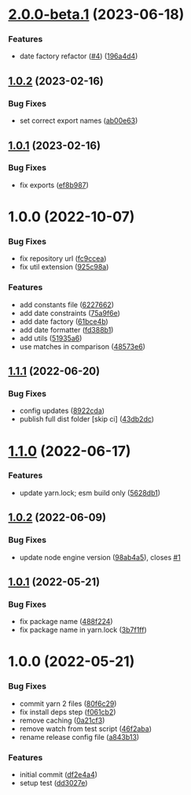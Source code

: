 # [2.0.0-beta.1](https://github.com/welingtonms/xb-date/compare/v1.0.2...v2.0.0-beta.1) (2023-06-18)


### Features

* date factory refactor ([#4](https://github.com/welingtonms/xb-date/issues/4)) ([196a4d4](https://github.com/welingtonms/xb-date/commit/196a4d46440bd693581f155ccdc6e78dbc9fb751))

## [1.0.2](https://github.com/welingtonms/xb-date/compare/v1.0.1...v1.0.2) (2023-02-16)


### Bug Fixes

* set correct export names ([ab00e63](https://github.com/welingtonms/xb-date/commit/ab00e63c64906a6ec73e59127ea557de10a11c35))

## [1.0.1](https://github.com/welingtonms/xb-date/compare/v1.0.0...v1.0.1) (2023-02-16)


### Bug Fixes

* fix exports ([ef8b987](https://github.com/welingtonms/xb-date/commit/ef8b987e051f301c639431a35e729311ba5fffd0))

# 1.0.0 (2022-10-07)


### Bug Fixes

* fix repository url ([fc9ccea](https://github.com/welingtonms/xb-date/commit/fc9ccea19c56d56db21754b7f70907aaa70c7ab3))
* fix util extension ([925c98a](https://github.com/welingtonms/xb-date/commit/925c98a215201737ca415396425b08b33087c69f))


### Features

* add constants file ([6227662](https://github.com/welingtonms/xb-date/commit/62276627ac0e1c744b9a11187cc87ec65e381b42))
* add date constraints ([75a9f6e](https://github.com/welingtonms/xb-date/commit/75a9f6ef1b8b3e3f24373255308cd86ad5bc3dee))
* add date factory ([61bce4b](https://github.com/welingtonms/xb-date/commit/61bce4becc93727a27ed0f6968b9d7f2ff2f6f89))
* add date formatter ([fd388b1](https://github.com/welingtonms/xb-date/commit/fd388b1297a3d7defb79da62f77cd16b24fbabb3))
* add utils ([51935a6](https://github.com/welingtonms/xb-date/commit/51935a6f3bc8228305b6c2bdd59336754abf15e5))
* use matches in comparison ([48573e6](https://github.com/welingtonms/xb-date/commit/48573e63eadd30dc763383480bc1d8f1a89a175f))

## [1.1.1](https://github.com/welingtonms/library/compare/v1.1.0...v1.1.1) (2022-06-20)


### Bug Fixes

* config updates ([8922cda](https://github.com/welingtonms/library/commit/8922cda87d80f4678b915496980809f6b958fe36))
* publish full dist folder [skip ci] ([43db2dc](https://github.com/welingtonms/library/commit/43db2dc70c3e64ff3cf30cba8a3167a1db1789d7))

# [1.1.0](https://github.com/welingtonms/library/compare/v1.0.2...v1.1.0) (2022-06-17)


### Features

* update yarn.lock; esm build only ([5628db1](https://github.com/welingtonms/library/commit/5628db1a357aeec541616d6a35166b904354ad84))

## [1.0.2](https://github.com/welingtonms/library/compare/v1.0.1...v1.0.2) (2022-06-09)


### Bug Fixes

* update node engine version ([98ab4a5](https://github.com/welingtonms/library/commit/98ab4a571ed3be7cebc8078ed9707449277207a0)), closes [#1](https://github.com/welingtonms/library/issues/1)

## [1.0.1](https://github.com/welingtonms/library/compare/v1.0.0...v1.0.1) (2022-05-21)


### Bug Fixes

* fix package name ([488f224](https://github.com/welingtonms/library/commit/488f224bec331978d5a8dbdff649398d34ac96f7))
* fix package name in yarn.lock ([3b7f1ff](https://github.com/welingtonms/library/commit/3b7f1ff38c6cb949097760db17c87e96a1a8ef83))

# 1.0.0 (2022-05-21)


### Bug Fixes

* commit yarn 2 files ([80f6c29](https://github.com/welingtonms/library/commit/80f6c296877447c853846cb34e95592ebdaa46bd))
* fix install deps step ([f061cb2](https://github.com/welingtonms/library/commit/f061cb28a7a059d30493da2c60f7f36ec64001d4))
* remove caching ([0a21cf3](https://github.com/welingtonms/library/commit/0a21cf36776dacb64576c5218c6a1577afa0324c))
* remove watch from test script ([46f2aba](https://github.com/welingtonms/library/commit/46f2aba643785fef4e3eaad188b0a880853ae949))
* rename release config file ([a843b13](https://github.com/welingtonms/library/commit/a843b13c98524fd3b9cc1ea505547067cfcc6175))


### Features

* initial commit ([df2e4a4](https://github.com/welingtonms/library/commit/df2e4a4892a9ce8b6a2bd97b3089a6641344488c))
* setup test ([dd3027e](https://github.com/welingtonms/library/commit/dd3027e209b0433b263d378709f15bc07fd6249d))
